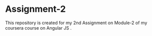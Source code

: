 # Assignment-2
This repository is created for my 2nd Assignment on Module-2 of my coursera course on Angular JS . 
